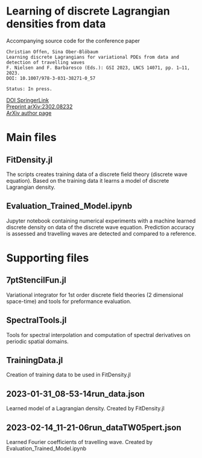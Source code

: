 # Learning of discrete Lagrangian densities from data
Accompanying source code for the conference paper

	Christian Offen, Sina Ober-Blöbaum
	Learning discrete Lagrangians for variational PDEs from data and detection of travelling waves
	F. Nielsen and F. Barbaresco (Eds.): GSI 2023, LNCS 14071, pp. 1–11, 2023.
	DOI: 10.1007/978-3-031-38271-0_57
 	
	Status: In press.

<a href="https://doi.org/10.1007/978-3-031-38271-0_57">DOI SpringerLink</a><br>
<a href="https://arxiv.org/abs/2302.08232">Preprint arXiv:2302.08232</a><br>
<a href="https://arxiv.org/a/offen_c_1.html">ArXiv author page</a>

# Main files
	
## FitDensity.jl
The scripts creates training data of a discrete field theory (discrete wave equation). Based on the training data it learns a model of discrete Lagrangian density.

## Evaluation_Trained_Model.ipynb
Jupyter notebook containing numerical experiments with a machine learned discrete density on data of the discrete wave equation. Prediction accuracy is assessed and travelling waves are detected and compared to a reference.


# Supporting files

## 7ptStencilFun.jl
Variational integrator for 1st order discrete field theories (2 dimensional space-time) and tools for preformance evaluation.

## SpectralTools.jl
Tools for spectral interpolation and computation of spectral derivatives on periodic spatial domains.

## TrainingData.jl
Creation of training data to be used in FitDensity.jl

## 2023-01-31_08-53-14run_data.json
Learned model of a Lagrangian density. Created by FitDensity.jl

## 2023-02-14_11-21-06run_dataTW05pert.json
Learned Fourier coefficients of travelling wave. Created by Evaluation_Trained_Model.ipynb
